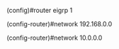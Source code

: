 (config)#router eigrp 1


(config-router)#network 192.168.0.0


(config-router)#network 10.0.0.0


















